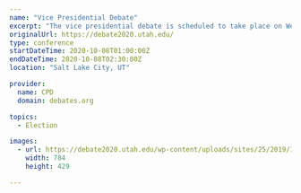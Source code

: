 ```yaml
---
name: "Vice Presidential Debate"
excerpt: "The vice presidential debate is scheduled to take place on Wednesday, October 7, 2020, at Kingsbury Hall at the University of Utah in Salt Lake City. Susan Page of USA Today will moderate the vice presidential debate."
originalUrl: https://debate2020.utah.edu/
type: conference
startDateTime: 2020-10-08T01:00:00Z
endDateTime: 2020-10-08T02:30:00Z
location: "Salt Lake City, UT"

provider:
  name: CPD
  domain: debates.org

topics:
  - Election

images:
  - url: https://debate2020.utah.edu/wp-content/uploads/sites/25/2019/10/vice-pres-debate-2020-marquee.jpg
    width: 784
    height: 429

---
```


